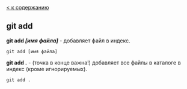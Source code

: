 [< к содержанию](./readme.md)

## git add

**git add *[имя файла]*** - добавляет файл в индекс.

```
git add [имя файла] 
```


**git add .** - (точка в конце важна!) добавляет все файлы в каталоге в индекс (кроме игнорируемых). 

```
git add . 
```